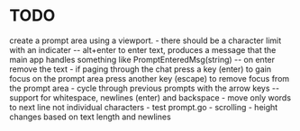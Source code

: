 # TODO

create a prompt area using a viewport. 
    - there should be a character limit with an indicater
    -- alt+enter to enter text, produces a message that the main app handles
        something like PromptEnteredMsg(string)
    -- on enter remove the text
    - if paging through the chat press a key (enter) to gain focus on the prompt area
      press another key (escape) to remove focus from the prompt area
    - cycle through previous prompts with the arrow keys
    -- support for whitespace, newlines (enter) and backspace
    - move only words to next line not individual characters
    - test prompt.go
    - scrolling
    - height changes based on text length and newlines
